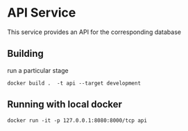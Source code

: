# API Service

This service provides an API for the corresponding database

## Building

run a particular stage

```commandLine
docker build .  -t api --target development
```

## Running with local docker

```commandLine
docker run -it -p 127.0.0.1:8080:8000/tcp api
```
